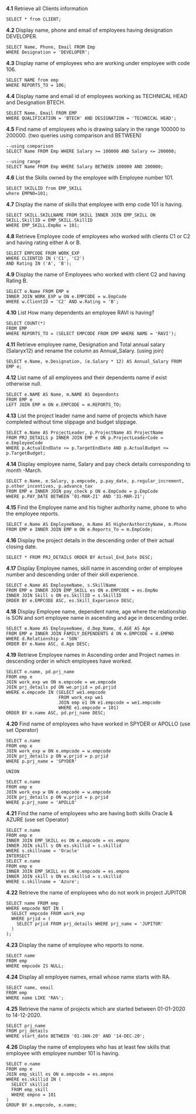 **4.1** Retrieve all Clients information
```
SELECT * from CLIENT;
```

**4.2** Display name, phone and email of employees having designation DEVELOPER.
```
SELECT Name, Phone, Email FROM Emp
WHERE Designation = 'DEVELOPER';
```

**4.3** Display name of employees who are working under employee with code 106.
```
SELECT NAME from emp 
WHERE REPORTS_TO = 106;
```

**4.4** Display name and email id of employees working as TECHNICAL HEAD and Designation BTECH.
```
SELECT Name, Email FROM EMP
WHERE QUALIFICATION = 'BTECH' AND DESIGNATION = 'TECHNICAL HEAD';
```

**4.5** Find name of employees who is drawing salary in the range 100000 to 200000. (two queries using 
comparison and BETWEEN)
```
--using comparison
SELECT Name FROM Emp WHERE Salary >= 100000 AND Salary <= 200000;

--using range
SELECT Name FROM Emp WHERE Salary BETWEEN 100000 AND 200000;
```

**4.6** List the Skills owned by the employee with Employee number 101.
```
SELECT SKILLID from EMP_SKILL
where EMPNO=101;
```

**4.7** Display the name of skills that employee with emp code 101 is having.
```
SELECT SKILL.SKILLNAME FROM SKILL INNER JOIN EMP_SKILL ON SKILL.SkillID = EMP_SKILL.SkillID 
WHERE EMP_SKILL.EmpNo = 101; 
```

**4.8** Retrieve Employee code of employees who worked with clients C1 or C2 and having rating either A or B.
```
SELECT EMPCODE FROM WORK_EXP
WHERE CLIENTID IN ('C1', 'C2') 
AND Rating IN ('A', 'B');
```

**4.9** Display the name of Employees who worked with client C2 and having Rating B.
```
SELECT e.Name FROM EMP e 
INNER JOIN WORK_EXP w ON e.EMPCODE = w.EmpCode 
WHERE w.ClientID = 'C2' AND w.Rating = 'B';
```

**4.10** List How many dependents an employee RAVI is having?
```
SELECT COUNT(*) 
FROM EMP 
WHERE REPORTS_TO = (SELECT EMPCODE FROM EMP WHERE NAME = 'RAVI');
```

**4.11** Retrieve employee name, Designation and Total annual salary (Salaryx12) and rename the column as Annual_Salary. (using join)
```
SELECT e.Name, e.Designation, (e.Salary * 12) AS Annual_Salary FROM EMP e;
```

**4.12** List name of all employees and their dependents name if exist otherwise null.
```
SELECT e.NAME AS Name, m.NAME AS Dependents
FROM EMP e
LEFT JOIN EMP m ON e.EMPCODE = m.REPORTS_TO;
```

**4.13** List the project leader name and name of projects which have completed without time slippage and budget slippage. 
```
SELECT e.Name AS ProjectLeader, p.ProjectName AS ProjectName
FROM PRJ_DETAILS p INNER JOIN EMP e ON p.ProjectLeaderCode = e.EmployeeCode 
WHERE p.ActualEndDate <= p.TargetEndDate AND p.ActualBudget <= p.TargetBudget;
```

**4.14** Display employee name, Salary and pay check details corresponding to month -March.
```
SELECT e.Name, e.Salary, p.empcode, p.pay_date, p.regular_increment, p.other_incentives, p.advance_tax
FROM EMP e INNER JOIN pay_check p ON e.EmpCode = p.EmpCode 
WHERE p.PAY_DATE BETWEEN '01-MAR-21' AND '31-MAR-21';
```

**4.15** Find the Employee name and his higher authority name, phone to who the employee reports.
```
SELECT e.Name AS EmployeeName, m.Name AS HigherAuthorityName, m.Phone 
FROM EMP e INNER JOIN EMP m ON e.Reports_To = m.EmpCode;
```

**4.16** Display the project details in the descending order of their actual closing date.
```
SELECT * FROM PRJ_DETAILS ORDER BY Actual_End_Date DESC;
```

**4.17** Display Employee names, skill name in ascending order of employee number and descending order of their skill experience.
```
SELECT e.Name AS EmployeeName, s.SkillName 
FROM EMP e INNER JOIN EMP_SKILL es ON e.EMPCODE = es.EmpNo 
INNER JOIN Skill s ON es.SkillID = s.SkillID 
ORDER BY e.EMPCODE ASC, es.Skill_Experience DESC;
```

**4.18** Display Employee name, dependent name, age where the relationship is SON and sort employee name in ascending and age in descending order.
```
SELECT e.Name AS EmployeeName, d.Dep_Name, d.AGE AS Age 
FROM EMP e INNER JOIN FAMILY_DEPENDENTS d ON e.EMPCODE = d.EMPNO 
WHERE d.Relationship = 'SON' 
ORDER BY e.Name ASC, d.Age DESC;
```

**4.19** Retrieve Employee names in Ascending order and Project names in descending order in which employees have worked.
```
SELECT e.name, pd.prj_name 
FROM emp e 
JOIN work_exp we ON e.empcode = we.empcode 
JOIN prj_details pd ON we.prjid = pd.prjid 
WHERE e.empcode IN (SELECT we1.empcode 
                    FROM work_exp we1 
                    JOIN emp e1 ON e1.empcode = we1.empcode 
                    WHERE e1.empcode = 101) 
ORDER BY e.name ASC, pd.prj_name DESC;
```

**4.20** Find name of employees who have worked in SPYDER or APOLLO (use set Operator)
```
SELECT e.name 
FROM emp e 
JOIN work_exp w ON e.empcode = w.empcode 
JOIN prj_details p ON w.prjid = p.prjid 
WHERE p.prj_name = 'SPYDER'

UNION 

SELECT e.name 
FROM emp e 
JOIN work_exp w ON e.empcode = w.empcode 
JOIN prj_details p ON w.prjid = p.prjid 
WHERE p.prj_name = 'APOLLO' 
```

**4.21** Find the name of employees who are having both skills Oracle & AZURE (use set Operator)
```
SELECT e.name
FROM emp e
INNER JOIN EMP_SKILL es ON e.empcode = es.empno
INNER JOIN skill s ON es.skillid = s.skillid
WHERE s.skillname = 'Oracle'
INTERSECT
SELECT e.name
FROM emp e
INNER JOIN EMP_SKILL es ON e.empcode = es.empno
INNER JOIN skill s ON es.skillid = s.skillid
WHERE s.skillname = 'Azure';
```

**4.22** Retrieve the name of employees who do not work in project JUPITOR 
```
SELECT name FROM emp
WHERE empcode NOT IN (
  SELECT empcode FROM work_exp
  WHERE prjid = (
    SELECT prjid FROM prj_details WHERE prj_name = 'JUPITOR'
  )
);
```

**4.23** Display the name of employee who reports to none.
```
SELECT name 
FROM emp 
WHERE empcode IS NULL;
```

**4.24** Display all employee names, email whose name starts with RA.
```
SELECT name, email 
FROM emp 
WHERE name LIKE 'RA%';
```

**4.25** Retrieve the name of projects which are started between 01-01-2020 to 14-12-2020.
```
SELECT prj_name
FROM prj_details 
WHERE start_date BETWEEN '01-JAN-20' AND '14-DEC-20';
```

**4.26** Display the name of employees who has at least few skills that employee with employee number 101 is having.
```
SELECT e.name
FROM emp e
JOIN emp_skill es ON e.empcode = es.empno
WHERE es.skillid IN (
  SELECT skillid
  FROM emp_skill
  WHERE empno = 101
)
GROUP BY e.empcode, e.name;
```
